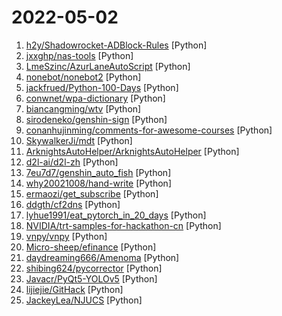 # 2022-05-02

1. [h2y/Shadowrocket-ADBlock-Rules](https://github.com/h2y/Shadowrocket-ADBlock-Rules "提供多款 Shadowrocket 规则，带广告过滤功能。用于 iOS 未越狱设备选择性地自动翻墙。") [Python]
2. [jxxghp/nas-tools](https://github.com/jxxghp/nas-tools "NAS媒体库资源归集、整理自动化工具") [Python]
3. [LmeSzinc/AzurLaneAutoScript](https://github.com/LmeSzinc/AzurLaneAutoScript "Azur Lane bot (CN/EN/JP/TW) 碧蓝航线脚本 | 无缝委托科研，全自动大世界") [Python]
4. [nonebot/nonebot2](https://github.com/nonebot/nonebot2 "跨平台 Python 异步机器人框架 / Asynchronous multi-platform robot framework written in Python") [Python]
5. [jackfrued/Python-100-Days](https://github.com/jackfrued/Python-100-Days "Python - 100天从新手到大师") [Python]
6. [conwnet/wpa-dictionary](https://github.com/conwnet/wpa-dictionary "WPA/WPA2 密码字典，用于 wifi 密码暴力破解") [Python]
7. [biancangming/wtv](https://github.com/biancangming/wtv "解决电脑、手机看电视直播的苦恼，收集各种直播源，电视直播网站") [Python]
8. [sirodeneko/genshin-sign](https://github.com/sirodeneko/genshin-sign "原神自动签到") [Python]
9. [conanhujinming/comments-for-awesome-courses](https://github.com/conanhujinming/comments-for-awesome-courses "名校公开课程评价网") [Python]
10. [SkywalkerJi/mdt](https://github.com/SkywalkerJi/mdt "Yu-Gi-Oh! Master Duel Translation Script") [Python]
11. [ArknightsAutoHelper/ArknightsAutoHelper](https://github.com/ArknightsAutoHelper/ArknightsAutoHelper "Arknights Auto Helper based on ADB and Python | 基于python的明日方舟护肝助手") [Python]
12. [d2l-ai/d2l-zh](https://github.com/d2l-ai/d2l-zh "《动手学深度学习》：面向中文读者、能运行、可讨论。中英文版被55个国家的300所大学用于教学。") [Python]
13. [7eu7d7/genshin_auto_fish](https://github.com/7eu7d7/genshin_auto_fish "基于深度强化学习的原神自动钓鱼AI") [Python]
14. [why20021008/hand-write](https://github.com/why20021008/hand-write "模拟手写效果，节约时间。") [Python]
15. [ermaozi/get_subscribe](https://github.com/ermaozi/get_subscribe "✈️ 免费机场 / 免费VPN -> 自动获取免 clash/v2ray/trojan/sr/ssr 订阅链接，间隔12小时持续更新 | 科学上网 | 翻墙") [Python]
16. [ddgth/cf2dns](https://github.com/ddgth/cf2dns "筛选出优质的Cloudflare IP，并使用域名服务商提供的API解析到不同线路以达到网站加速的效果,新增假墙防御方式") [Python]
17. [lyhue1991/eat_pytorch_in_20_days](https://github.com/lyhue1991/eat_pytorch_in_20_days "Pytorch🍊🍉 is delicious, just eat it! 😋😋") [Python]
18. [NVIDIA/trt-samples-for-hackathon-cn](https://github.com/NVIDIA/trt-samples-for-hackathon-cn "Simple samples for TensorRT programming") [Python]
19. [vnpy/vnpy](https://github.com/vnpy/vnpy "基于Python的开源量化交易平台开发框架") [Python]
20. [Micro-sheep/efinance](https://github.com/Micro-sheep/efinance "efinance 是一个可以快速获取基金、股票、债券、期货数据的 Python 库，回测以及量化交易的好帮手！🚀🚀🚀") [Python]
21. [daydreaming666/Amenoma](https://github.com/daydreaming666/Amenoma "A simple desktop application to scan and export Genshin Impact Artifacts and Materials.") [Python]
22. [shibing624/pycorrector](https://github.com/shibing624/pycorrector "pycorrector is a toolkit for text error correction. 文本纠错，Kenlm，Seq2Seq_Attention，BERT，MacBERT，ELECTRA，ERNIE，Transformer等模型实现，开箱即用。") [Python]
23. [Javacr/PyQt5-YOLOv5](https://github.com/Javacr/PyQt5-YOLOv5 "YOLOv5检测界面-PyQt5实现") [Python]
24. [lijiejie/GitHack](https://github.com/lijiejie/GitHack "A `.git` folder disclosure exploit") [Python]
25. [JackeyLea/NJUCS](https://github.com/JackeyLea/NJUCS "2021南京大学计算机科学与技术845考研公共课和专业课资料：数学一、英语一、政治、数据结构、计算机网络、计算机系统基础、操作系统教程、算法设计与分析-包括真题、期末考试、PPT、模拟题、专业课参考书及课后答案、报录比、经验等等") [Python]
